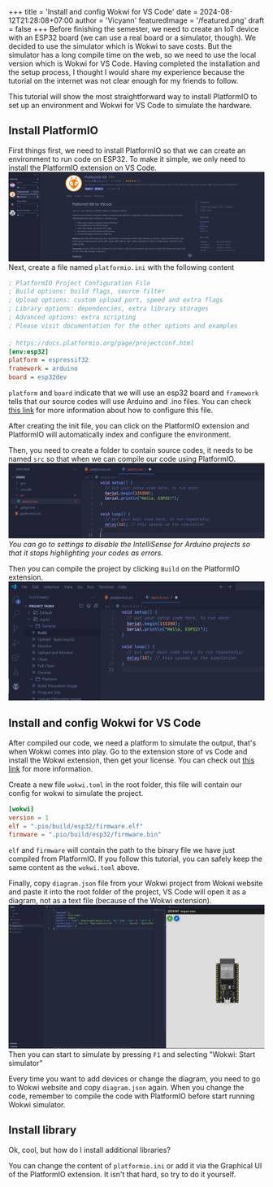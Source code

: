 +++
title = 'Install and config Wokwi for VS Code'
date = 2024-08-12T21:28:08+07:00
author = 'Vicyann'
featuredImage = '/featured.png'
draft = false
+++
Before finishing the semester, we need to create an IoT device with an ESP32 board (we can use a real board or a simulator, though). We decided to use the simulator which is Wokwi to save costs. But the simulator has a long compile time on the web, so we need to use the local version which is Wokwi for VS Code. Having completed the installation and the setup process, I thought I would share my experience because the tutorial on the internet was not clear enough for my friends to follow.

This tutorial will show the most straightforward way to install PlatformIO to set up an environment and Wokwi for VS Code to simulate the hardware.
## Install PlatformIO
First things first, we need to install PlatformIO so that we can create an environment to run code on ESP32. To make it simple, we only need to install the PlatformIO extension on VS Code.
![PlatformIO extentions](platformio.png)
Next, create a file named `platformio.ini` with the following content
```platform.ini
; PlatformIO Project Configuration File
; Build options: build flags, source filter
; Upload options: custom upload port, speed and extra flags
; Library options: dependencies, extra library storages
; Advanced options: extra scripting
; Please visit documentation for the other options and examples

; https://docs.platformio.org/page/projectconf.html
[env:esp32]
platform = espressif32
framework = arduino
board = esp32dev
```
`platform` and `board` indicate that we will use an esp32 board and `framework` tells that our source codes will use Arduino and .ino files.
You can check [this link](https://docs.platformio.org/page/projectconf.html) for more information about how to configure this file.

After creating the init file, you can click on the PlatformIO extension and PlatformIO will automatically index and configure the environment.

Then, you need to create a folder to contain source codes, it needs to be named `src` so that when we can compile our code using PlatformIO.
![Create folder](srcdemo.png)
*You can go to settings to disable the IntelliSense for Arduino projects so that it stops highlighting your codes as errors.*

Then you can compile the project by clicking `Build` on the PlatformIO extension.
![Build](builddemo.png)

## Install and config Wokwi for VS Code
After compiled our code, we need a platform to simulate the output, that's when Wokwi comes into play. Go to the extension store of vs Code and install the Wokwi extension, then get your license. You can check out [this link](https://docs.wokwi.com/vscode/getting-started) for more information.

Create a new file `wokwi.toml` in the root folder, this file will contain our config for wokwi to simulate the project.
```toml
[wokwi]
version = 1
elf = ".pio/build/esp32/firmware.elf"
firmware = ".pio/build/esp32/firmware.bin"
```
`elf` and `firmware` will contain the path to the binary file we have just compiled from PlatformIO. If you follow this tutorial, you can safely keep the same content as the `wokwi.toml` above. 

Finally, copy `diagram.json` file from your Wokwi project from Wokwi website and paste it into the root folder of the project, VS Code will open it as a diagram, not as a text file (because of the Wokwi extension).
![Wokwi](wokwidemo.png)
Then you can start to simulate by pressing `F1` and selecting "Wokwi: Start simulator"

Every time you want to add devices or change the diagram, you need to go to Wokwi website and copy `diagram.json` again. When you change the code, remember to compile the code with PlatformIO before start running Wokwi simulator.

## Install library
Ok, cool, but how do I install additional libraries? 

You can change the content of `platformio.ini` or add it via the Graphical UI of the PlatformIO extension. It isn't that hard, so try to do it yourself.
